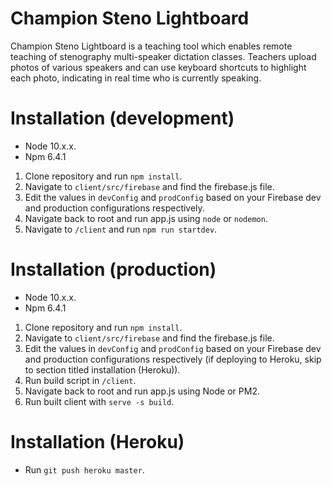# Champion Steno Lightboard

Champion Steno Lightboard is a teaching tool which enables remote teaching of stenography  multi-speaker dictation classes. Teachers upload photos of various speakers and can use keyboard shortcuts to highlight each photo, indicating in real time who is currently speaking.

# Installation (development)

  - Node 10.x.x.
  - Npm 6.4.1

1. Clone repository and run `npm install`.
2. Navigate to ``client/src/firebase`` and find the firebase.js file.
3. Edit the values in ``devConfig`` and ``prodConfig`` based on your Firebase dev and production configurations respectively.
4. Navigate back to root and run app.js using ``node`` or ``nodemon``.
6. Navigate to ``/client`` and run ``npm run startdev``.

# Installation (production)

  - Node 10.x.x.
  - Npm 6.4.1

1. Clone repository and run `npm install`.
2. Navigate to ``client/src/firebase`` and find the firebase.js file.
3. Edit the values in ``devConfig`` and ``prodConfig`` based on your Firebase dev and production configurations respectively (if deploying to Heroku, skip to section titled installation (Heroku)).
4. Run build script in ``/client``.
5. Navigate back to root and run app.js using Node or PM2.
6. Run built client with ``serve -s build``.

# Installation (Heroku)

- Run ``git push heroku master``.